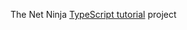 The Net Ninja [TypeScript tutorial](https://www.youtube.com/playlist?list=PL4cUxeGkcC9gUgr39Q_yD6v-bSyMwKPUI) project
